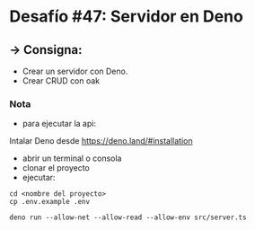 # Desafío #47: Servidor en Deno

## -> Consigna:

- Crear un servidor con Deno.
- Crear CRUD con  oak

### Nota 

- para ejecutar la api:

Intalar Deno desde
https://deno.land/#installation

- abrir un terminal o consola
- clonar el proyecto
- ejecutar:

```
cd <nombre del proyecto>
cp .env.example .env
```
 
```
deno run --allow-net --allow-read --allow-env src/server.ts
```